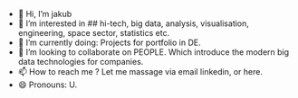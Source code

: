 - 👋 Hi, I’m jakub
- 👀 I’m interested in ## hi-tech, big data, analysis, visualisation, engineering, space sector, statistics etc.
- 🌱 I’m currently doing: Projects for portfolio in DE.
- 💞️ I’m looking to collaborate on PEOPLE. Which introduce the modern big data technologies for companies.
- 📫 How to reach me ? Let me massage via email linkedin, or here.
- 😄 Pronouns: U.

<!---
ur64n/ur64n is a ✨ special ✨ repository because its `README.md` (this file) appears on your GitHub profile.
You can click the Preview link to take a look at your changes.
--->
